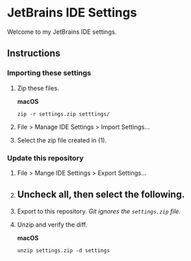 # JetBrains IDE Settings

Welcome to my JetBrains IDE settings.

## Instructions

### Importing these settings

1. Zip these files.

   **macOS**

   ```shell
   zip -r settings.zip setttings/
   ```

2. File > Manage IDE Settings > Import Settings...

3. Select the zip file created in (1).

### Update this repository

1. File > Mange IDE Settings > Export Settings...

2. Uncheck all, then select the following.
   - 

3. Export to this repository. _Git ignores the `settings.zip` file._

4. Unzip and verify the diff.

   **macOS**

   ```shell
   unzip settings.zip -d settings
   ```
